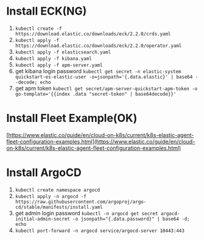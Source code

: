 # Install ECK(NG)

1. `kubectl create -f https://download.elastic.co/downloads/eck/2.2.0/crds.yaml`
2. `kubectl apply -f https://download.elastic.co/downloads/eck/2.2.0/operator.yaml`
3. `kubectl apply -f elasticsearch.yaml`
4. `kubectl apply -f kibana.yaml`
5. `kubectl apply -f apm-server.yaml`
6. get kibana login password `kubectl get secret -n elastic-system quickstart-es-elastic-user -o=jsonpath='{.data.elastic}' | base64 --decode; echo`
7. get apm token `kubectl get secret/apm-server-quickstart-apm-token -o go-template='{{index .data "secret-token" | base64decode}}'`

# Install Fleet Example(OK)

[https://www.elastic.co/guide/en/cloud-on-k8s/current/k8s-elastic-agent-fleet-configuration-examples.html](https://www.elastic.co/guide/en/cloud-on-k8s/current/k8s-elastic-agent-fleet-configuration-examples.html)

# Install ArgoCD

1. `kubectl create namespace argocd`
2. `kubectl apply -n argocd -f https://raw.githubusercontent.com/argoproj/argo-cd/stable/manifests/install.yaml`
3. get admin login password `kubectl -n argocd get secret argocd-initial-admin-secret -o jsonpath="{.data.password}" | base64 -d; echo`
4. `kubectl port-forward -n argocd service/argocd-server 10443:443`
